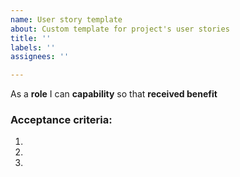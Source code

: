 ```yaml
---
name: User story template
about: Custom template for project's user stories
title: ''
labels: ''
assignees: ''

---
```


As a **role** I can **capability** so that **received benefit**

### Acceptance criteria:

1.

2.

3.

